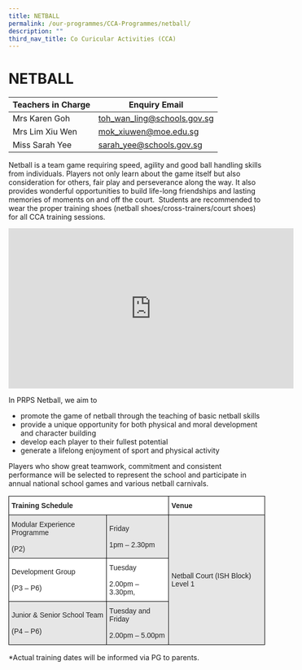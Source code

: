 ```yaml
---
title: NETBALL
permalink: /our-programmes/CCA-Programmes/netball/
description: ""
third_nav_title: Co Curicular Activities (CCA)
---
```




# **NETBALL**



| Teachers in Charge | Enquiry Email | 
| -------- | -------- | 
| Mrs Karen Goh    | toh_wan_ling@schools.gov.sg   | 
|Mrs Lim Xiu Wen |mok_xiuwen@moe.edu.sg|
|Miss Sarah Yee|sarah_yee@schools.gov.sg|



Netball is a team game requiring speed, agility and good ball handling skills from individuals. Players not only learn about the game itself but also consideration for others, fair play and perseverance along the way. It also provides wonderful opportunities to build life-long friendships and lasting memories of moments on and off the court.  Students are recommended to wear the proper training shoes (netball shoes/cross-trainers/court shoes) for all CCA training sessions.

<iframe width="560" height="315" src="https://www.youtube.com/embed/JqGINvtwRyo" title="YouTube video player" frameborder="0" allow="accelerometer; autoplay; clipboard-write; encrypted-media; gyroscope; picture-in-picture; web-share" allowfullscreen></iframe>

In PRPS Netball, we aim to

*   promote the game of netball through the teaching of basic netball skills
*   provide a unique opportunity for both physical and moral development and character building
*   develop each player to their fullest potential
*   generate a lifelong enjoyment of sport and physical activity

Players who show great teamwork, commitment and consistent performance will be selected to represent the school and participate in annual national school games and various netball carnivals.






<table style="border-collapse:collapse;border-spacing:0" class="tg"><thead><tr><th style="background-color:#FFF;border-color:#000000;border-style:solid;border-width:1px;color:#222;font-family:Arial, sans-serif;font-size:14px;font-weight:bold;overflow:hidden;padding:10px 5px;text-align:left;vertical-align:top;word-break:normal" colspan="2"><span style="font-weight:bold">Training Schedule</span></th><th style="background-color:#FFF;border-color:#000000;border-style:solid;border-width:1px;color:#222;font-family:Arial, sans-serif;font-size:14px;font-weight:bold;overflow:hidden;padding:10px 5px;text-align:left;vertical-align:top;word-break:normal"><span style="font-weight:bold">Venue</span></th></tr></thead><tbody><tr><td style="background-color:#E6E6E6;border-color:#000000;border-style:solid;border-width:1px;color:#222;font-family:Arial, sans-serif;font-size:14px;overflow:hidden;padding:10px 5px;text-align:left;vertical-align:middle;word-break:normal">Modular Experience Programme<br><br>(P2)</td><td style="background-color:#E6E6E6;border-color:#000000;border-style:solid;border-width:1px;color:#222;font-family:Arial, sans-serif;font-size:14px;overflow:hidden;padding:10px 5px;text-align:left;vertical-align:middle;word-break:normal">Friday<br><br>1pm – 2.30pm</td><td style="background-color:#E6E6E6;border-color:#000000;border-style:solid;border-width:1px;color:#222;font-family:Arial, sans-serif;font-size:14px;overflow:hidden;padding:10px 5px;text-align:left;vertical-align:middle;word-break:normal" rowspan="3">Netball Court (ISH Block) Level 1</td></tr><tr><td style="background-color:#FFF;border-color:black;border-style:solid;border-width:1px;color:#222;font-family:Arial, sans-serif;font-size:14px;overflow:hidden;padding:10px 5px;text-align:left;vertical-align:middle;word-break:normal">Development Group<br><br>(P3 – P6)</td><td style="background-color:#FFF;border-color:black;border-style:solid;border-width:1px;color:#222;font-family:Arial, sans-serif;font-size:14px;overflow:hidden;padding:10px 5px;text-align:left;vertical-align:middle;word-break:normal">Tuesday<br><br>2.00pm – 3.30pm,</td></tr><tr><td style="background-color:#E6E6E6;border-color:black;border-style:solid;border-width:1px;color:#222;font-family:Arial, sans-serif;font-size:14px;overflow:hidden;padding:10px 5px;text-align:left;vertical-align:middle;word-break:normal">Junior &amp; Senior School Team<br><br>(P4 – P6)</td><td style="background-color:#E6E6E6;border-color:black;border-style:solid;border-width:1px;color:#222;font-family:Arial, sans-serif;font-size:14px;overflow:hidden;padding:10px 5px;text-align:left;vertical-align:middle;word-break:normal">Tuesday and Friday<br><br>2.00pm – 5.00pm</td></tr></tbody></table>

\*Actual training dates will be informed via PG to parents.